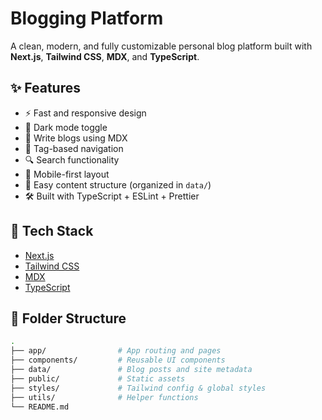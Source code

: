 # Blogging Platform

A clean, modern, and fully customizable personal blog platform built with **Next.js**, **Tailwind CSS**, **MDX**, and **TypeScript**.

## ✨ Features

- ⚡ Fast and responsive design
- 🌙 Dark mode toggle
- 📝 Write blogs using MDX
- 🧭 Tag-based navigation
- 🔍 Search functionality
- 📱 Mobile-first layout
- 📂 Easy content structure (organized in `data/`)
- 🛠 Built with TypeScript + ESLint + Prettier

## 🚀 Tech Stack

- [Next.js](https://nextjs.org/)
- [Tailwind CSS](https://tailwindcss.com/)
- [MDX](https://mdxjs.com/)
- [TypeScript](https://www.typescriptlang.org/)

## 📁 Folder Structure

```bash
.
├── app/                # App routing and pages
├── components/         # Reusable UI components
├── data/               # Blog posts and site metadata
├── public/             # Static assets
├── styles/             # Tailwind config & global styles
├── utils/              # Helper functions
└── README.md

